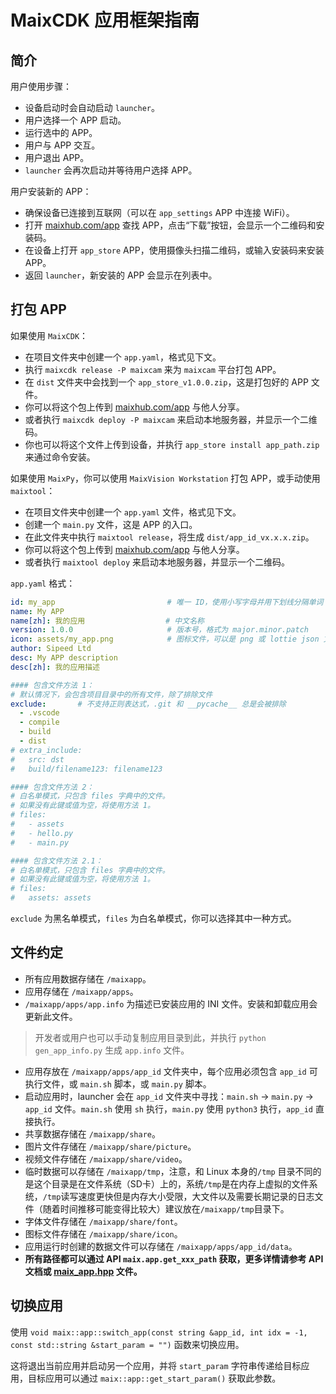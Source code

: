 MaixCDK 应用框架指南
=======

## 简介

用户使用步骤：
* 设备启动时会自动启动 `launcher`。
* 用户选择一个 APP 启动。
* 运行选中的 APP。
* 用户与 APP 交互。
* 用户退出 APP。
* `launcher` 会再次启动并等待用户选择 APP。

用户安装新的 APP：
* 确保设备已连接到互联网（可以在 `app_settings` APP 中连接 WiFi）。
* 打开 [maixhub.com/app](https://maixhub.com/app) 查找 APP，点击“下载”按钮，会显示一个二维码和安装码。
* 在设备上打开 `app_store` APP，使用摄像头扫描二维码，或输入安装码来安装 APP。
* 返回 `launcher`，新安装的 APP 会显示在列表中。

## 打包 APP

如果使用 `MaixCDK`：
* 在项目文件夹中创建一个 `app.yaml`，格式见下文。
* 执行 `maixcdk release -P maixcam` 来为 `maixcam` 平台打包 APP。
* 在 `dist` 文件夹中会找到一个 `app_store_v1.0.0.zip`，这是打包好的 APP 文件。
* 你可以将这个包上传到 [maixhub.com/app](https://maixhub.com/app) 与他人分享。
* 或者执行 `maixcdk deploy -P maixcam` 来启动本地服务器，并显示一个二维码。
* 你也可以将这个文件上传到设备，并执行 `app_store install app_path.zip` 来通过命令安装。

如果使用 `MaixPy`，你可以使用 `MaixVision Workstation` 打包 APP，或手动使用 `maixtool`：
* 在项目文件夹中创建一个 `app.yaml` 文件，格式见下文。
* 创建一个 `main.py` 文件，这是 APP 的入口。
* 在此文件夹中执行 `maixtool release`，将生成 `dist/app_id_vx.x.x.zip`。
* 你可以将这个包上传到 [maixhub.com/app](https://maixhub.com/app) 与他人分享。
* 或者执行 `maixtool deploy` 来启动本地服务器，并显示一个二维码。

`app.yaml` 格式：

```yaml
id: my_app                         # 唯一 ID，使用小写字母并用下划线分隔单词
name: My APP
name[zh]: 我的应用                  # 中文名称
version: 1.0.0                     # 版本号，格式为 major.minor.patch
icon: assets/my_app.png            # 图标文件，可以是 png 或 lottie json 文件，或为空
author: Sipeed Ltd
desc: My APP description
desc[zh]: 我的应用描述

#### 包含文件方法 1：
# 默认情况下，会包含项目目录中的所有文件，除了排除文件
exclude:       # 不支持正则表达式，.git 和 __pycache__ 总是会被排除
  - .vscode
  - compile
  - build
  - dist
# extra_include:
#   src: dst
#   build/filename123: filename123

#### 包含文件方法 2：
# 白名单模式，只包含 files 字典中的文件。
# 如果没有此键或值为空，将使用方法 1。
# files:
#   - assets
#   - hello.py
#   - main.py

#### 包含文件方法 2.1：
# 白名单模式，只包含 files 字典中的文件。
# 如果没有此键或值为空，将使用方法 1。
# files:
#   assets: assets

```

`exclude` 为黑名单模式，`files` 为白名单模式，你可以选择其中一种方式。

## 文件约定

* 所有应用数据存储在 `/maixapp`。
* 应用存储在 `/maixapp/apps`。
* `/maixapp/apps/app.info` 为描述已安装应用的 INI 文件。安装和卸载应用会更新此文件。
> 开发者或用户也可以手动复制应用目录到此，并执行 `python gen_app_info.py` 生成 `app.info` 文件。
* 应用存放在 `/maixapp/apps/app_id` 文件夹中，每个应用必须包含 `app_id` 可执行文件，或 `main.sh` 脚本，或 `main.py` 脚本。
* 启动应用时，launcher 会在 `app_id` 文件夹中寻找：`main.sh` -> `main.py` -> `app_id` 文件。`main.sh` 使用 `sh` 执行，`main.py` 使用 `python3` 执行，`app_id` 直接执行。
* 共享数据存储在 `/maixapp/share`。
* 图片文件存储在 `/maixapp/share/picture`。
* 视频文件存储在 `/maixapp/share/video`。
* 临时数据可以存储在 `/maixapp/tmp`，注意，和 Linux 本身的`/tmp` 目录不同的是这个目录是在文件系统（SD卡）上的，系统`/tmp`是在内存上虚拟的文件系统，`/tmp`读写速度更快但是内存大小受限，大文件以及需要长期记录的日志文件（随着时间推移可能变得比较大）建议放在`/maixapp/tmp`目录下。
* 字体文件存储在 `/maixapp/share/font`。
* 图标文件存储在 `/maixapp/share/icon`。
* 应用运行时创建的数据文件可以存储在 `/maixapp/apps/app_id/data`。
* **所有路径都可以通过 API `maix.app.get_xxx_path` 获取，更多详情请参考 API 文档或 [maix_app.hpp](https://github.com/sipeed/MaixCDK/blob/main/components/basic/include/maix_app.hpp) 文件。**

## 切换应用

使用 `void maix::app::switch_app(const string &app_id, int idx = -1, const std::string &start_param = "")` 函数来切换应用。

这将退出当前应用并启动另一个应用，并将 `start_param` 字符串传递给目标应用，目标应用可以通过 `maix::app::get_start_param()` 获取此参数。
